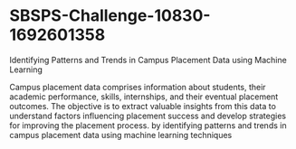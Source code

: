 # SBSPS-Challenge-10830-1692601358
Identifying Patterns and Trends in Campus Placement Data using Machine Learning

Campus placement data comprises information about students, their academic performance, skills, internships, and their eventual placement outcomes. 
The objective is to extract valuable insights from this data to understand factors influencing placement success and develop strategies for improving the placement process. 
by identifying patterns and trends in campus placement data using machine learning techniques
